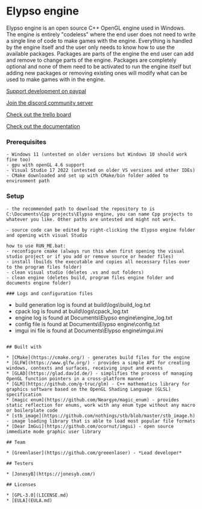 # Elypso engine

Elypso engine is an open source C++ OpenGL engine used in Windows. The engine is entirely "codeless" where the end user does not need to write a single line of code to make games with the engine. Everything is handled by the engine itself and the user only needs to know how to use the available packages. Packages are parts of the engine the end user can add and remove to change parts of the engine. Packages are completely optional and none of them need to be activated to run the engine itself but adding new packages or removing existing ones will modify what can be used to make games with in the engine.

[Support development on paypal](https://www.paypal.com/donate/?hosted_button_id=QWG8SAYX5TTP6)

[Join the discord community server](https://discord.gg/wPYCSSenX2)

[Check out the trello board](https://trello.com/b/hbt6ebCZ/elypso-engine)

[Check out the documentation](https://drive.google.com/drive/folders/17P6LjHi12q1vsdi76E6SBgLz9tZ8SwHp?usp=sharing)

### Prerequisites

```
- Windows 11 (untested on older versions but Windows 10 should work fine too)
- gpu with openGL 4.6 support
- Visual Studio 17 2022 (untested on older VS versions and other IDEs)
- CMake downloaded and set up with CMake/bin folder added to environment path
```

### Setup

```
- the recommended path to download the repository to is C:\Documents\Cpp projects\Elypso engine, you can name Cpp projects to whatever you like. Other paths are untested and might not work.

- source code can be edited by right-clicking the Elypso engine folder and opening with visual Studio

how to use RUN_ME.bat:
- reconfigure cmake (always run this when first opening the visual studio project or if you add or remove source or header files)
- install (builds the executable and copies all necessary files over to the program files folder)
- clean visual studio (deletes .vs and out folders)
- clean engine (deletes build, program files engine folder and documents engine folder)

### Logs and configuration files

```
- build generation log is found at build\logs\build_log.txt
- cpack log is found at build\logs\cpack_log.txt
- engine log is found at Documents\Elypso engine\engine_log.txt
- config file is found at Documents\Elypso engine\config.txt
- imgui ini file is found at Documents\Elypso engine\imgui.imi
```

## Built with

* [CMake](https://cmake.org/) - generates build files for the engine
* [GLFW](https://www.glfw.org/) - provides a simple API for creating windows, contexts and surfaces, receiving input and events
* [GLAD](https://glad.dav1d.de/) - simplifies the process of managing OpenGL function pointers in a cross-platform manner
* [GLM](https://github.com/g-truc/glm) - C++ mathematics library for graphics software based on the OpenGL Shading Language (GLSL) specification
* [magic enum](https://github.com/Neargye/magic_enum) - provides static reflection for enums, work with any enum type without any macro or boilerplate code
* [stb_image](https://github.com/nothings/stb/blob/master/stb_image.h) - image loading library that is able to load most popular file formats
* [Dear ImGui](https://github.com/ocornut/imgui) - open source immediate mode graphic user library

## Team

* [Greenlaser](https://github.com/greeenlaser) - *Lead developer*

## Testers

* [JonesyB](https://jonesyb.com/)

## Licenses

* [GPL-3.0](LICENSE.md)
* [EULA](EULA.md)
